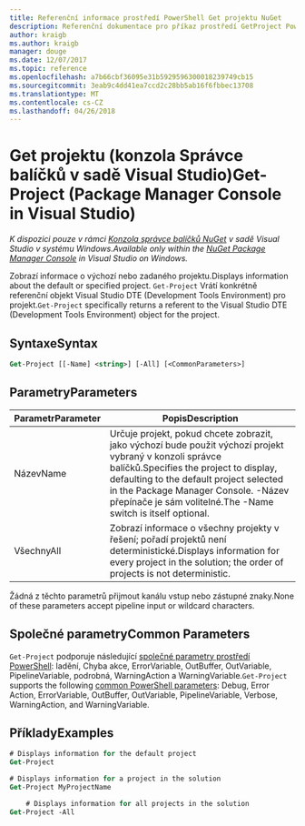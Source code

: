 ```yaml
---
title: Referenční informace prostředí PowerShell Get projektu NuGet
description: Referenční dokumentace pro příkaz prostředí GetProject PowerShell v konzole Správce balíčků NuGet v sadě Visual Studio.
author: kraigb
ms.author: kraigb
manager: douge
ms.date: 12/07/2017
ms.topic: reference
ms.openlocfilehash: a7b66cbf36095e31b5929596300018239749cb15
ms.sourcegitcommit: 3eab9c4dd41ea7ccd2c28bb5ab16f6fbbec13708
ms.translationtype: MT
ms.contentlocale: cs-CZ
ms.lasthandoff: 04/26/2018
---
```

# <a name="get-project-package-manager-console-in-visual-studio"></a><span data-ttu-id="56947-103">Get projektu (konzola Správce balíčků v sadě Visual Studio)</span><span class="sxs-lookup"><span data-stu-id="56947-103">Get-Project (Package Manager Console in Visual Studio)</span></span>

<span data-ttu-id="56947-104">*K dispozici pouze v rámci [Konzola správce balíčků NuGet](package-manager-console.md) v sadě Visual Studio v systému Windows.*</span><span class="sxs-lookup"><span data-stu-id="56947-104">*Available only within the [NuGet Package Manager Console](package-manager-console.md) in Visual Studio on Windows.*</span></span>

<span data-ttu-id="56947-105">Zobrazí informace o výchozí nebo zadaného projektu.</span><span class="sxs-lookup"><span data-stu-id="56947-105">Displays information about the default or specified project.</span></span> <span data-ttu-id="56947-106">`Get-Project` Vrátí konkrétně referenční objekt Visual Studio DTE (Development Tools Environment) pro projekt.</span><span class="sxs-lookup"><span data-stu-id="56947-106">`Get-Project` specifically returns a referent to the Visual Studio DTE (Development Tools Environment) object for the project.</span></span>

## <a name="syntax"></a><span data-ttu-id="56947-107">Syntaxe</span><span class="sxs-lookup"><span data-stu-id="56947-107">Syntax</span></span>

```ps
Get-Project [[-Name] <string>] [-All] [<CommonParameters>]
```

## <a name="parameters"></a><span data-ttu-id="56947-108">Parametry</span><span class="sxs-lookup"><span data-stu-id="56947-108">Parameters</span></span>

| <span data-ttu-id="56947-109">Parametr</span><span class="sxs-lookup"><span data-stu-id="56947-109">Parameter</span></span> | <span data-ttu-id="56947-110">Popis</span><span class="sxs-lookup"><span data-stu-id="56947-110">Description</span></span> |
| --- | --- |
| <span data-ttu-id="56947-111">Název</span><span class="sxs-lookup"><span data-stu-id="56947-111">Name</span></span> | <span data-ttu-id="56947-112">Určuje projekt, pokud chcete zobrazit, jako výchozí bude použit výchozí projekt vybraný v konzoli správce balíčků.</span><span class="sxs-lookup"><span data-stu-id="56947-112">Specifies the project to display, defaulting to the default project selected in the Package Manager Console.</span></span> <span data-ttu-id="56947-113">-Název přepínače je sám volitelné.</span><span class="sxs-lookup"><span data-stu-id="56947-113">The -Name switch is itself optional.</span></span> |
| <span data-ttu-id="56947-114">Všechny</span><span class="sxs-lookup"><span data-stu-id="56947-114">All</span></span> | <span data-ttu-id="56947-115">Zobrazí informace o všechny projekty v řešení; pořadí projektů není deterministické.</span><span class="sxs-lookup"><span data-stu-id="56947-115">Displays information for every project in the solution; the order of projects is not deterministic.</span></span> |

<span data-ttu-id="56947-116">Žádná z těchto parametrů přijmout kanálu vstup nebo zástupné znaky.</span><span class="sxs-lookup"><span data-stu-id="56947-116">None of these parameters accept pipeline input or wildcard characters.</span></span>

## <a name="common-parameters"></a><span data-ttu-id="56947-117">Společné parametry</span><span class="sxs-lookup"><span data-stu-id="56947-117">Common Parameters</span></span>

<span data-ttu-id="56947-118">`Get-Project` podporuje následující [společné parametry prostředí PowerShell](http://go.microsoft.com/fwlink/?LinkID=113216): ladění, Chyba akce, ErrorVariable, OutBuffer, OutVariable, PipelineVariable, podrobná, WarningAction a WarningVariable.</span><span class="sxs-lookup"><span data-stu-id="56947-118">`Get-Project` supports the following [common PowerShell parameters](http://go.microsoft.com/fwlink/?LinkID=113216): Debug, Error Action, ErrorVariable, OutBuffer, OutVariable, PipelineVariable, Verbose, WarningAction, and WarningVariable.</span></span>

## <a name="examples"></a><span data-ttu-id="56947-119">Příklady</span><span class="sxs-lookup"><span data-stu-id="56947-119">Examples</span></span>

```ps
# Displays information for the default project
Get-Project

# Displays information for a project in the solution
Get-Project MyProjectName

    # Displays information for all projects in the solution
Get-Project -All
```
